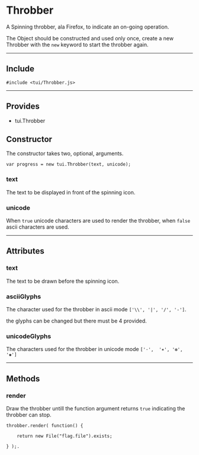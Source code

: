 # Throbber

A Spinning throbber, ala Firefox, to indicate an on-going operation.

The Object should be constructed and used only once, create a new Throbber with the `new` keyword
to start the throbber again.

----------------------------

## Include

`#include <tui/Throbber.js>`

-----------------------

## Provides

* tui.Throbber


## Constructor

The constructor takes two, optional,  arguments.

    var progress = new tui.Throbber(text, unicode);
    
### text 

The text to be displayed in front of the spinning icon.

### unicode

When `true` unicode characters are used to render the throbber, when `false` ascii characters are used.

-----------------------

## Attributes

### text

The text to be drawn before the spinning icon.

### asciiGlyphs 

The character used for the throbber in ascii mode `['\\', '|', '/', '-']`.

the glyphs can be changed but there must be 4 provided.

### unicodeGlyphs 

The characters used for the throbber in unicode mode `['·',  '✶', '❆', '✺']`

-----------------------

## Methods

### render

Draw the throbber untill the function argument returns `true` indicating the throbber can stop.


    throbber.render( function() {

        return new File("flag.file").exists;
 
    } );.

    
